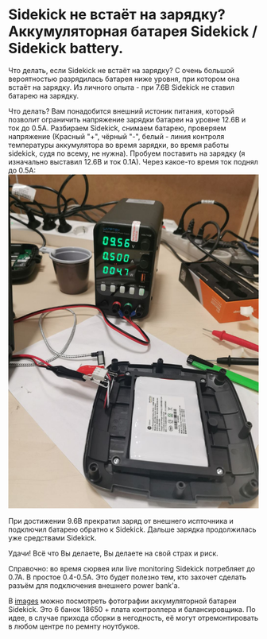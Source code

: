 # Sidekick не встаёт на зарядку? Аккумуляторная батарея Sidekick / Sidekick battery.

Что делать, если Sidekick не встаёт на зарядку? С очень большой вероятностью разрядилась батарея ниже уровня, при котором она встаёт на зарядку. Из личного опыта - при 7.6В Sidekick не ставил батарею на зарядку.

Что делать? Вам понадобится внешний истоник питания, который позволит ограничить напряжение зарядки батареи на уровне 12.6В и ток до 0.5А. Разбираем Sidekick, снимаем батарею, проверяем напряжение (Красный "+", чёрный "-", белый - линия контроля температуры аккумулятора во время зарядки, во время работы sidekick, судя по всему, не нужна). Пробуем поставить на зарядку (я изначально выставил 12.6В и ток 0.1А). Через какое-то время ток поднял до 0.5А:
![Battery_recovery](./images/battery_recover.jpg)

При достижении 9.6В прекратил заряд от внешнего испточника и подключил батарею обратно к Sidekick. Дальше зарядка продолжилась уже средствами Sidekick.

Удачи!
Всё что Вы делаете, Вы делаете на свой страх и риск.

Справочно: во время сюрвея или live monitoring Sidekick потребляет до 0.7А. В простое 0.4-0.5А. Это будет полезно тем, кто захочет сделать разъём для подключения внешнего power bank'а.

В [images](./images/) можно посмотреть фотографии аккумуляторной батареи Sidekick. Это 6 банок 18650 + плата контроллера и балансировщика. По идее, в случае прихода сборки в негодность, её могут отремонтировать в любом центре по ремнту ноутбуков.